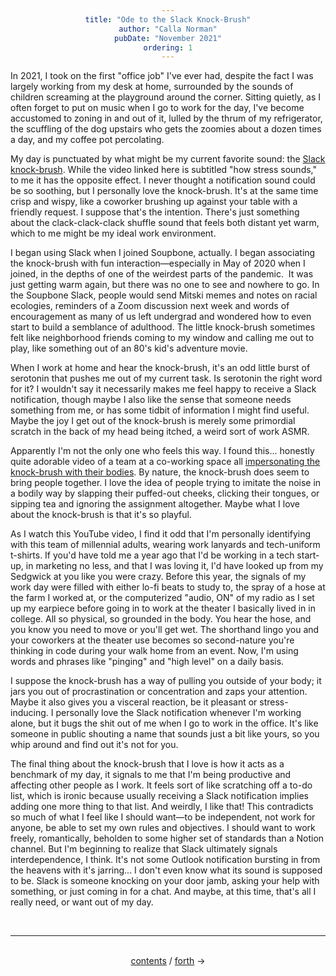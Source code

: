 ```yaml
---
title: "Ode to the Slack Knock-Brush"
author: "Calla Norman"
pubDate: "November 2021"
ordering: 1
---
```


<style>
    h1, h3, h4 {color: rgb(46, 193, 209);}
    div {text-align: center;}
</style>

In 2021, I took on the first "office job" I've ever had, despite the fact I was largely working from my desk at home, surrounded by the sounds of children screaming at the playground around the corner. Sitting quietly, as I often forget to put on music when I go to work for the day, I've become accustomed to zoning in and out of it, lulled by the thrum of my refrigerator, the scuffling of the dog upstairs who gets the zoomies about a dozen times a day, and my coffee pot percolating.

My day is punctuated by what might be my current favorite sound: the [Slack knock-brush](https://www.youtube.com/watch?v=worqmkVBQCE). While the video linked here is subtitled "how stress sounds," to me it has the opposite effect. I never thought a notification sound could be so soothing, but I personally love the knock-brush. It's at the same time crisp and wispy, like a coworker brushing up against your table with a friendly request. I suppose that's the intention. There's just something about the clack-clack-clack shuffle sound that feels both distant yet warm, which to me might be my ideal work environment.

I began using Slack when I joined Soupbone, actually. I began associating the knock-brush with fun interaction—especially in May of 2020 when I joined, in the depths of one of the weirdest parts of the pandemic.  It was just getting warm again, but there was no one to see and nowhere to go. In the Soupbone Slack, people would send Mitski memes and notes on racial ecologies, reminders of a Zoom discussion next week and words of encouragement as many of us left undergrad and wondered how to even start to build a semblance of adulthood. The little knock-brush sometimes felt like neighborhood friends coming to my window and calling me out to play, like something out of an 80's kid's adventure movie.

When I work at home and hear the knock-brush, it's an odd little burst of serotonin that pushes me out of my current task. Is serotonin the right word for it? I wouldn't say it necessarily makes me feel happy to receive a Slack notification, though maybe I also like the sense that someone needs something from me, or has some tidbit of information I might find useful. Maybe the joy I get out of the knock-brush is merely some primordial scratch in the back of my head being itched, a weird sort of work ASMR.

Apparently I'm not the only one who feels this way. I found this... honestly quite adorable video of a team at a co-working space all [impersonating the knock-brush with their bodies](https://www.youtube.com/watch?v=nxRgqHrr4Cg). By nature, the knock-brush does seem to bring people together. I love the idea of people trying to imitate the noise in a bodily way by slapping their puffed-out cheeks, clicking their tongues, or sipping tea and ignoring the assignment altogether. Maybe what I love about the knock-brush is that it's so playful.

As I watch this YouTube video, I find it odd that I'm personally identifying with this team of millennial adults, wearing work lanyards and tech-uniform t-shirts. If you'd have told me a year ago that I'd be working in a tech start-up, in marketing no less, and that I was loving it, I'd have looked up from my Sedgwick at you like you were crazy. Before this year, the signals of my work day were filled with either lo-fi beats to study to, the spray of a hose at the farm I worked at, or the computerized "audio, ON" of my radio as I set up my earpiece before going in to work at the theater I basically lived in in college. All so physical, so grounded in the body. You hear the hose, and you know you need to move or you'll get wet. The shorthand lingo you and your coworkers at the theater use becomes so second-nature you're thinking in code during your walk home from an event. Now, I'm using words and phrases like "pinging" and "high level" on a daily basis.

I suppose the knock-brush has a way of pulling you outside of your body; it jars you out of procrastination or concentration and zaps your attention. Maybe it also gives you a visceral reaction, be it pleasant or stress-inducing. I personally love the Slack notification whenever I'm working alone, but it bugs the shit out of me when I go to work in the office. It's like someone in public shouting a name that sounds just a bit like yours, so you whip around and find out it's not for you.

The final thing about the knock-brush that I love is how it acts as a benchmark of my day, it signals to me that I'm being productive and affecting other people as I work. It feels sort of like scratching off a to-do list, which is ironic because usually receiving a Slack notification implies adding one more thing to that list. And weirdly, I like that! This contradicts so much of what I feel like I should want—to be independent, not work for anyone, be able to set my own rules and objectives. I should want to work freely, romantically, beholden to some higher set of standards than a Notion channel. But I'm beginning to realize that Slack ultimately signals interdependence, I think. It's not some Outlook notification bursting in from the heavens with it's jarring... I don't even know what its sound is supposed to be. Slack is someone knocking on your door jamb, asking your help with something, or just coming in for a chat. And maybe, at this time, that's all I really need, or want out of my day.

<br>
<hr>
<br>
<div>
<a href="/zine/z5">contents</a> /
<a href="/zine/z5/02-listen">forth</a> →
</div>
<br>